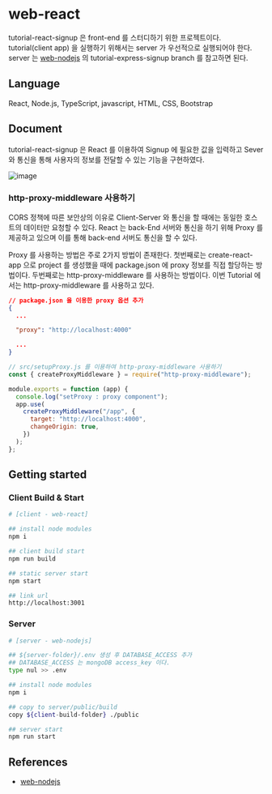 # web-react

tutorial-react-signup 은 front-end 를 스터디하기 위한 프로젝트이다. tutorial(client app) 을 실행하기 위해서는 server 가 우선적으로 실행되어야 한다. server 는 [web-nodejs](https://github.com/dev-heeseok/web-nodejs) 의 tutorial-express-signup branch 를 참고하면 된다.

## Language

React, Node.js, TypeScript, javascript, HTML, CSS, Bootstrap

## Document

tutorial-react-signup 은 React 를 이용하여 Signup 에 필요한 값을 입력하고 Sever 와 통신을 통해 사용자의 정보를 전달할 수 있는 기능을 구현하였다.

![image](https://user-images.githubusercontent.com/97526196/171401401-b95a935b-5f1e-4d11-b3e4-53a75b7d3ad2.png)

### http-proxy-middleware 사용하기

CORS 정책에 따른 보안상의 이유로 Client-Server 와 통신을 할 때에는 동일한 호스트의 데이터만 요청할 수 있다. React 는 back-End 서버와 통신을 하기 위해 Proxy 를 제공하고 있으며 이를 통해 back-end 서버도 통신을 할 수 있다.

Proxy 를 사용하는 방법은 주로 2가지 방법이 존재한다. 첫번째로는 create-react-app 으로 project 를 생성했을 때에 package.json 에 proxy 정보를 직접 할당하는 방법이다. 두번째로는 http-proxy-middleware 를 사용하는 방법이다. 이번 Tutorial 에서는 http-proxy-middleware 를 사용하고 있다.

```json
// package.json 을 이용한 proxy 옵션 추가
{
  ...

  "proxy": "http://localhost:4000"

  ...
}
```

```js
// src/setupProxy.js 를 이용하여 http-proxy-middleware 사용하기
const { createProxyMiddleware } = require("http-proxy-middleware");

module.exports = function (app) {
  console.log("setProxy : proxy component");
  app.use(
    createProxyMiddleware("/app", {
      target: "http://localhost:4000",
      changeOrigin: true,
    })
  );
};
```

## Getting started

### Client Build & Start

```sh
# [client - web-react]

## install node modules
npm i

## client build start
npm run build

## static server start
npm start

## link url
http://localhost:3001
```

### Server

```sh
# [server - web-nodejs]

## ${server-folder}/.env 생성 후 DATABASE_ACCESS 추가
## DATABASE_ACCESS 는 mongoDB access_key 이다.
type nul >> .env

## install node modules
npm i

## copy to server/public/build
copy ${client-build-folder} ./public

## server start
npm run start
```

## References

- [web-nodejs](https://github.com/dev-heeseok/web-nodejs)
